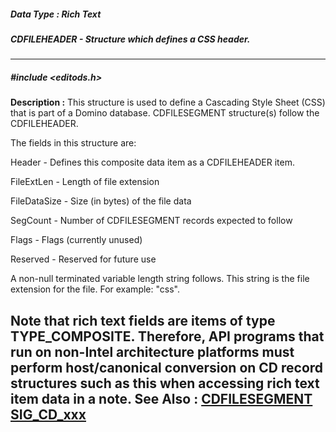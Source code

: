 ##### Data Type : Rich Text
##### CDFILEHEADER - Structure which defines a CSS header.
---
##### #include <editods.h>
**Description :**
This structure is used to define a Cascading Style Sheet (CSS) that is part of 
a Domino database.  CDFILESEGMENT structure(s) follow the CDFILEHEADER.

The fields in this structure are:

Header - Defines this composite data item as a CDFILEHEADER item.

FileExtLen - Length of file extension

FileDataSize - Size (in bytes) of the file data

SegCount - Number of CDFILESEGMENT records expected to follow

Flags - Flags (currently unused)
 
Reserved - Reserved for future use

A non-null terminated variable length string follows. This string is the file 
extension for the file. For example: "css".

Note that rich text fields are items of type TYPE_COMPOSITE.  Therefore, API 
programs that run on non-Intel architecture platforms must perform 
host/canonical conversion on CD record structures such as this when accessing 
rich text item data in a note. 
**See Also :**
[CDFILESEGMENT](D:/md_files/CDFILESEGMENT.md)
[SIG_CD_xxx](D:/md_files/SIG_CD_xxx.md)
---
